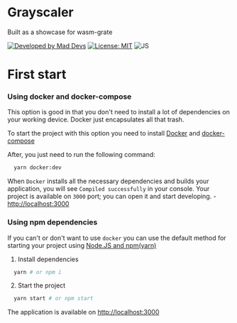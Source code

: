 # Grayscaler
Built as a showcase for wasm-grate

[![Developed by Mad Devs](https://maddevs.io/badge-dark.svg)](https://maddevs.io?utm_source=github&utm_medium=madboiler)
[![License: MIT](https://img.shields.io/badge/License-MIT-yellow.svg)](https://opensource.org/licenses/MIT)
![JS](https://img.shields.io/github/languages/top/maddevsio/react-madboiler)

# First start
### Using docker and docker-compose
This option is good in that you don't need to install a lot of dependencies on your working device. Docker just encapsulates all that trash.

To start the project with this option you need to install [Docker](https://docs.docker.com/get-docker/) and [docker-compose](https://docs.docker.com/compose/install/)

After, you just need to run the following command:
```bash
  yarn docker:dev
```

When `Docker` installs all the necessary dependencies and builds your application, you will see `Compiled successfully` in your console. Your project is available on `3000` port; you can open it and start developing. - [http://localhost:3000](http://localhost:3000)

### Using npm dependencies
If you can't or don't want to use `docker` you can use the default method for starting your project using [Node.JS and npm(yarn)](https://nodejs.org/en/)

1. Install dependencies
```bash
  yarn # or npm i
```
2. Start the project
```bash
  yarn start # or npm start
```
The application is available on [http://localhost:3000](http://localhost:3000)
